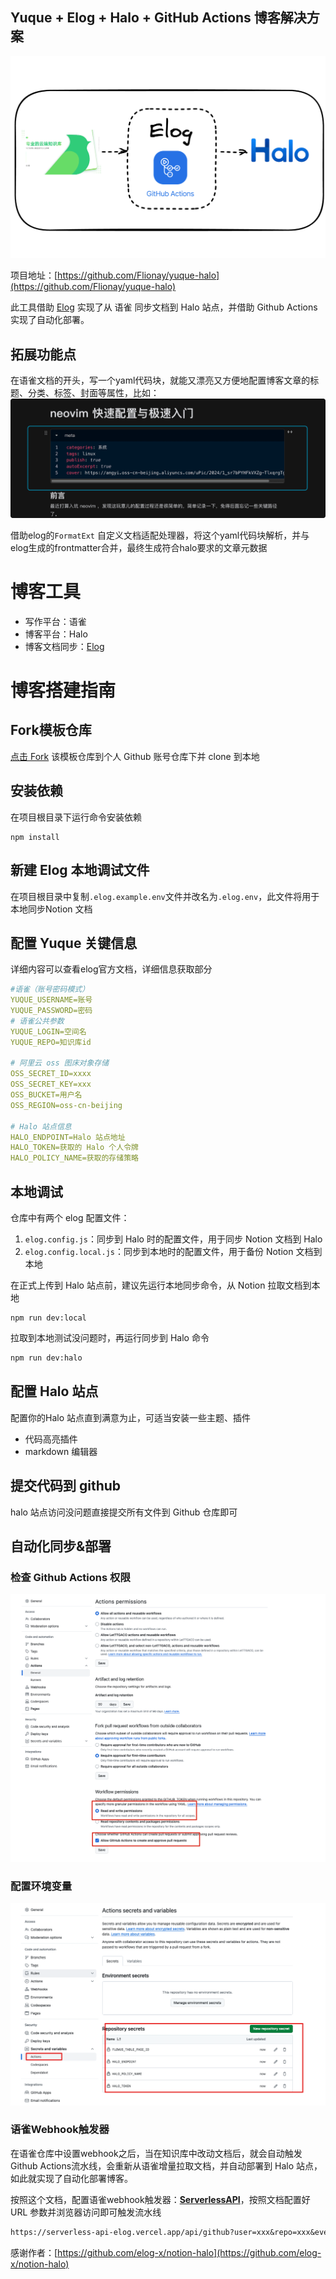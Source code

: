 ## Yuque + Elog + Halo + GitHub Actions 博客解决方案
![](../images/42865993630eebbc8c8e6d083b078c79.png)

项目地址：[https://github.com/Flionay/yuque-halo](https://github.com/Flionay/yuque-halo)

此工具借助 [Elog](https://github.com/LetTTGACO/elog) 实现了从 语雀 同步文档到 Halo 站点，并借助 Github Actions 实现了自动化部署。

## 拓展功能点
在语雀文档的开头，写一个yaml代码块，就能又漂亮又方便地配置博客文章的标题、分类、标签、封面等属性，比如：
![](../images/8d0dbb3361d62bf631985a3022a5c31f.png)

借助elog的`FormatExt` 自定义文档适配处理器，将这个yaml代码块解析，并与elog生成的frontmatter合并，最终生成符合halo要求的文章元数据

# 博客工具
+ 写作平台：语雀
+ 博客平台：Halo
+ 博客文档同步：[Elog](https://github.com/LetTTGACO/elog)

# 博客搭建指南
## Fork模板仓库
[点击 Fork](https://github.com/elog-x/notion-halo/fork) 该模板仓库到个人 Github 账号仓库下并 clone 到本地

## 安装依赖
在项目根目录下运行命令安装依赖

```shell
npm install
```

## 新建 Elog 本地调试文件
在项目根目录中复制`.elog.example.env`文件并改名为`.elog.env`，此文件将用于本地同步Notion 文档

## 配置 Yuque 关键信息
详细内容可以查看elog官方文档，详细信息获取部分

```yaml
#语雀（账号密码模式）
YUQUE_USERNAME=账号
YUQUE_PASSWORD=密码
# 语雀公共参数
YUQUE_LOGIN=空间名
YUQUE_REPO=知识库id

# 阿里云 oss 图床对象存储
OSS_SECRET_ID=xxxx
OSS_SECRET_KEY=xxx
OSS_BUCKET=用户名
OSS_REGION=oss-cn-beijing

# Halo 站点信息
HALO_ENDPOINT=Halo 站点地址
HALO_TOKEN=获取的 Halo 个人令牌
HALO_POLICY_NAME=获取的存储策略
```

## 本地调试
仓库中有两个 elog 配置文件：

1. `elog.config.js`：同步到 Halo 时的配置文件，用于同步 Notion 文档到 Halo
2. `elog.config.local.js`：同步到本地时的配置文件，用于备份 Notion 文档到本地

在正式上传到 Halo 站点前，建议先运行本地同步命令，从 Notion 拉取文档到本地

```shell
npm run dev:local
```

拉取到本地测试没问题时，再运行同步到 Halo 命令

```bash
npm run dev:halo
```

## 配置 Halo 站点
配置你的Halo 站点直到满意为止，可适当安装一些主题、插件

+ 代码高亮插件
+ markdown 编辑器

## 提交代码到 github
halo 站点访问没问题直接提交所有文件到 Github 仓库即可

## 自动化同步&部署
### 检查 Github Actions 权限
![](../images/cf3580688101f1f5a1e0327d7d9ed488.png)

### 配置环境变量
![](../images/071db36b1eb8194f56fbe0a29dfe63d7.jpg)

### 语雀Webhook触发器
在语雀仓库中设置webhook之后，当在知识库中改动文档后，就会自动触发 Github Actions流水线，会重新从语雀增量拉取文档，并自动部署到 Halo 站点，如此就实现了自动化部署博客。

按照这个文档，配置语雀webhook触发器：[**ServerlessAPI**](https://github.com/elog-x/serverless-api)，按照文档配置好 URL 参数并浏览器访问即可触发流水线

```latex
https://serverless-api-elog.vercel.app/api/github?user=xxx&repo=xxx&event_type=deploy&token=xxx
```

感谢作者：[https://github.com/elog-x/notion-halo](https://github.com/elog-x/notion-halo)